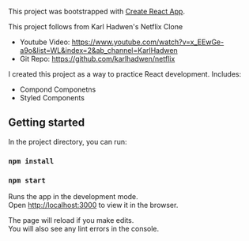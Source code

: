 This project was bootstrapped with [Create React App](https://github.com/facebook/create-react-app).

This project follows from Karl Hadwen's Netflix Clone

- Youtube Video: https://www.youtube.com/watch?v=x_EEwGe-a9o&list=WL&index=2&ab_channel=KarlHadwen
- Git Repo: https://github.com/karlhadwen/netflix

I created this project as a way to practice React development. Includes:

- Compond Componetns
- Styled Components

## Getting started

In the project directory, you can run:

### `npm install`

### `npm start`

Runs the app in the development mode.<br />
Open [http://localhost:3000](http://localhost:3000) to view it in the browser.

The page will reload if you make edits.<br />
You will also see any lint errors in the console.
